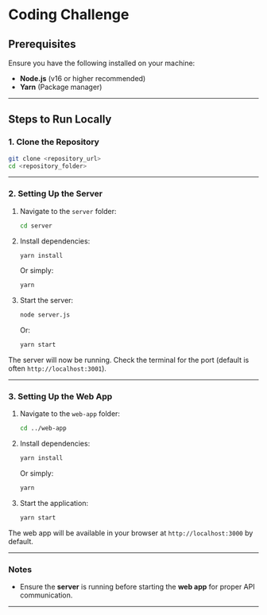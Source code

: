 # Coding Challenge

## Prerequisites
Ensure you have the following installed on your machine:
- **Node.js** (v16 or higher recommended)
- **Yarn** (Package manager)

---

## Steps to Run Locally

### 1. Clone the Repository
```bash
git clone <repository_url>
cd <repository_folder>
```

---

### 2. Setting Up the **Server**

1. Navigate to the `server` folder:
   ```bash
   cd server
   ```

2. Install dependencies:
   ```bash
   yarn install
   ```
   Or simply:
   ```bash
   yarn
   ```

3. Start the server:
   ```bash
   node server.js
   ```
   Or:
   ```bash
   yarn start
   ```

The server will now be running. Check the terminal for the port (default is often `http://localhost:3001`).

---

### 3. Setting Up the **Web App**

1. Navigate to the `web-app` folder:
   ```bash
   cd ../web-app
   ```

2. Install dependencies:
   ```bash
   yarn install
   ```
   Or simply:
   ```bash
   yarn
   ```

3. Start the application:
   ```bash
   yarn start
   ```

The web app will be available in your browser at `http://localhost:3000` by default.

---

### Notes
- Ensure the **server** is running before starting the **web app** for proper API communication.

---
